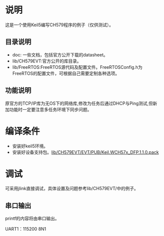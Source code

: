 # 说明

这是一个使用Keil5编写CH579程序的例子（仅供测试）。

## 目录说明

- doc: 一些文档，包括官方公开下载的datasheet。
- lib/CH579EVT:官方公开的库目录。
- lib/FreeRTOS:FreeRTOS源代码及配置文件。FreeRTOSConfig.h为FreeRTOS的配置文件，可根据自己需要定制各种选项。

## 功能说明

原官方的TCP/IP库为无OS下的网络库,修改为任务后通过DHCP与Ping测试,但新加功能时一定要注意多任务环境下同步问题。



# 编译条件

- 安装好keil5环境。
- 安装好设备支持包。[lib/CH579EVT/EVT/PUB/Keil.WCH57x_DFP.1.1.0.pack](./lib/CH579EVT/EVT/PUB/Keil.WCH57x_DFP.1.1.0.pack)

# 调试

可采用jlink直接调试，具体设置及问题参考lib/CH579EVT/中的例子。

## 串口输出

printf的内容将由串口输出。

UART1：115200 8N1